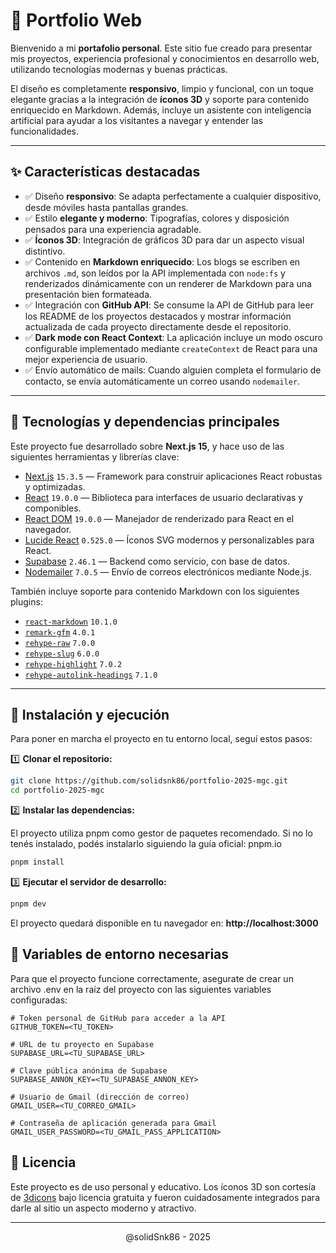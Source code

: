 # 📁 Portfolio Web

Bienvenido a mi **portafolio personal**. Este sitio fue creado para presentar mis proyectos, experiencia profesional y conocimientos en desarrollo web, utilizando tecnologías modernas y buenas prácticas.

El diseño es completamente **responsivo**, limpio y funcional, con un toque elegante gracias a la integración de **íconos 3D** y soporte para contenido enriquecido en Markdown. Además, incluye un asistente con inteligencia artificial para ayudar a los visitantes a navegar y entender las funcionalidades.

---

## ✨ Características destacadas

- ✅ Diseño **responsivo**: Se adapta perfectamente a cualquier dispositivo, desde móviles hasta pantallas grandes.
- ✅ Estilo **elegante y moderno**: Tipografías, colores y disposición pensados para una experiencia agradable.
- ✅ **Íconos 3D**: Integración de gráficos 3D para dar un aspecto visual distintivo.
- ✅ Contenido en **Markdown enriquecido**: Los blogs se escriben en archivos `.md`, son leídos por la API implementada con `node:fs` y renderizados dinámicamente con un renderer de Markdown para una presentación bien formateada.
- ✅ Integración con **GitHub API**: Se consume la API de GitHub para leer los README de los proyectos destacados y mostrar información actualizada de cada proyecto directamente desde el repositorio.
- ✅ **Dark mode con React Context**: La aplicación incluye un modo oscuro configurable implementado mediante `createContext` de React para una mejor experiencia de usuario.
- ✅ Envío automático de mails: Cuando alguien completa el formulario de contacto, se envía automáticamente un correo usando `nodemailer`.

---

## 🚀 Tecnologías y dependencias principales

Este proyecto fue desarrollado sobre **Next.js 15**, y hace uso de las siguientes herramientas y librerías clave:

- [Next.js](https://nextjs.org/) `15.3.5` — Framework para construir aplicaciones React robustas y optimizadas.
- [React](https://reactjs.org/) `19.0.0` — Biblioteca para interfaces de usuario declarativas y componibles.
- [React DOM](https://react.dev/) `19.0.0` — Manejador de renderizado para React en el navegador.
- [Lucide React](https://lucide.dev/) `0.525.0` — Íconos SVG modernos y personalizables para React.
- [Supabase](https://supabase.com/) `2.46.1` — Backend como servicio, con base de datos.
- [Nodemailer](https://nodemailer.com/) `7.0.5` — Envío de correos electrónicos mediante Node.js.

También incluye soporte para contenido Markdown con los siguientes plugins:

- [`react-markdown`](https://github.com/remarkjs/react-markdown) `10.1.0`
- [`remark-gfm`](https://github.com/remarkjs/remark-gfm) `4.0.1`
- [`rehype-raw`](https://github.com/rehypejs/rehype-raw) `7.0.0`
- [`rehype-slug`](https://github.com/rehypejs/rehype-slug) `6.0.0`
- [`rehype-highlight`](https://github.com/rehypejs/rehype-highlight) `7.0.2`
- [`rehype-autolink-headings`](https://github.com/rehypejs/rehype-autolink-headings) `7.1.0`

---

## 📄 Instalación y ejecución

Para poner en marcha el proyecto en tu entorno local, seguí estos pasos:

1️⃣ **Clonar el repositorio:**

```bash
git clone https://github.com/solidsnk86/portfolio-2025-mgc.git
cd portfolio-2025-mgc
```

2️⃣ **Instalar las dependencias:**

El proyecto utiliza pnpm como gestor de paquetes recomendado. Si no lo tenés instalado, podés instalarlo siguiendo la guía oficial: pnpm.io

```bash
pnpm install
```

3️⃣ **Ejecutar el servidor de desarrollo:**

```bash
pnpm dev
```

El proyecto quedará disponible en tu navegador en: <strong>http://localhost:3000</strong>

## 🔐 Variables de entorno necesarias

Para que el proyecto funcione correctamente, asegurate de crear un archivo .env en la raíz del proyecto con las siguientes variables configuradas:

```env
# Token personal de GitHub para acceder a la API
GITHUB_TOKEN=<TU_TOKEN>

# URL de tu proyecto en Supabase
SUPABASE_URL=<TU_SUPABASE_URL>

# Clave pública anónima de Supabase
SUPABASE_ANNON_KEY=<TU_SUPABASE_ANNON_KEY>

# Usuario de Gmail (dirección de correo)
GMAIL_USER=<TU_CORREO_GMAIL>

# Contraseña de aplicación generada para Gmail
GMAIL_USER_PASSWORD=<TU_GMAIL_PASS_APPLICATION>
```

## 📝 Licencia

Este proyecto es de uso personal y educativo.
Los íconos 3D son cortesía de [3dicons](https://3dicons.co/) bajo licencia gratuita y fueron cuidadosamente integrados para darle al sitio un aspecto moderno y atractivo.

---

<div align="center">
@solidSnk86 - 2025
</div>